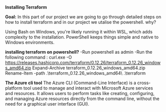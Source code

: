 **Installing Terraform**

**Goal:**
In this part of our project we are going to go through detailed steps on how to install terraform and in our project we utalise the powershell.
why?

Using Bash on Windows, you're likely running it within WSL, which adds complexity to the installation. PowerShell keeps things simple and native to Windows environments.

**installing terraform on powershell?**
-Run powershell as admin
-Run the following command : curl.exe -O https://releases.hashicorp.com/terraform/0.12.26/terraform_0.12.26_windows_amd64.zip
Expand-Archive terraform_0.12.26_windows_amd64.zip
Rename-Item -path .\terraform_0.12.26_windows_amd64\ .\terraform

**The Azure cli tool**
The Azure CLI (Command-Line Interface) is a cross-platform tool used to manage and interact with Microsoft Azure services and resources. It allows users to perform tasks like creating, configuring, and managing Azure resources directly from the command line, without the need for a graphical user interface (GUI).


